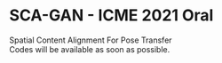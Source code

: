 # SCA-GAN - ICME 2021 Oral
Spatial Content Alignment For Pose Transfer  
Codes will be available as soon as possible.

